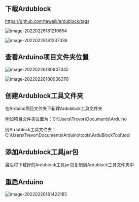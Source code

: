 ## 下载Ardublock

https://github.com/taweili/ardublock/tags

![image-20220226181210654](https://cdn.coder369.com/img/blog/image-20220226181210654.png)

![image-20220226181237336](https://cdn.coder369.com/img/blog/image-20220226181237336.png)

## 查看Arduino项目文件夹位置

![image-20220226180907345](https://cdn.coder369.com/img/blog/image-20220226180907345.png)

![image-20220226180936370](https://cdn.coder369.com/img/blog/image-20220226180936370.png)

## 创建Ardublock工具文件夹

在Arduino项目文件夹下新建Ardublock工具文件夹

例如项目文件夹位置为：C:\Users\Trevor\Documents\Arduino

则Ardublock工具文件夹：C:\Users\Trevor\Documents\Arduino\tools\ArduBlockTool\tool



## 添加Ardublock工具jar包

最后将下载好的Ardublock工具jar包复制到Ardublock工具文件夹中



## 重启Arduino



![image-20220226181422185](https://cdn.coder369.com/img/blog/image-20220226181422185.png)



